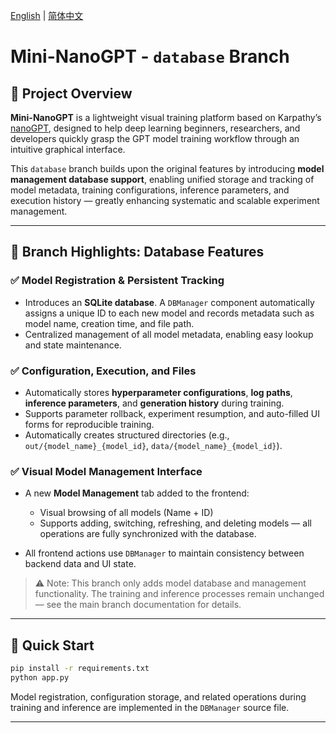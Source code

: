 [English](README.md) | [简体中文](README.zh.md)

# Mini-NanoGPT - `database` Branch

## 📌 Project Overview

**Mini-NanoGPT** is a lightweight visual training platform based on Karpathy’s [nanoGPT](https://github.com/karpathy/nanoGPT), designed to help deep learning beginners, researchers, and developers quickly grasp the GPT model training workflow through an intuitive graphical interface.

This `database` branch builds upon the original features by introducing **model management database support**, enabling unified storage and tracking of model metadata, training configurations, inference parameters, and execution history — greatly enhancing systematic and scalable experiment management.

---

## 🚀 Branch Highlights: Database Features

### ✅ Model Registration & Persistent Tracking

* Introduces an **SQLite database**. A `DBManager` component automatically assigns a unique ID to each new model and records metadata such as model name, creation time, and file path.
* Centralized management of all model metadata, enabling easy lookup and state maintenance.

### ✅ Configuration, Execution, and Files

* Automatically stores **hyperparameter configurations**, **log paths**, **inference parameters**, and **generation history** during training.
* Supports parameter rollback, experiment resumption, and auto-filled UI forms for reproducible training.
* Automatically creates structured directories (e.g., `out/{model_name}_{model_id}`, `data/{model_name}_{model_id}`).

### ✅ Visual Model Management Interface

* A new **Model Management** tab added to the frontend:

  * Visual browsing of all models (Name + ID)
  * Supports adding, switching, refreshing, and deleting models — all operations are fully synchronized with the database.
* All frontend actions use `DBManager` to maintain consistency between backend data and UI state.

> ⚠️ Note: This branch only adds model database and management functionality. The training and inference processes remain unchanged — see the main branch documentation for details.

---

## 🧪 Quick Start

```bash
pip install -r requirements.txt
python app.py
```

Model registration, configuration storage, and related operations during training and inference are implemented in the `DBManager` source file.

---
